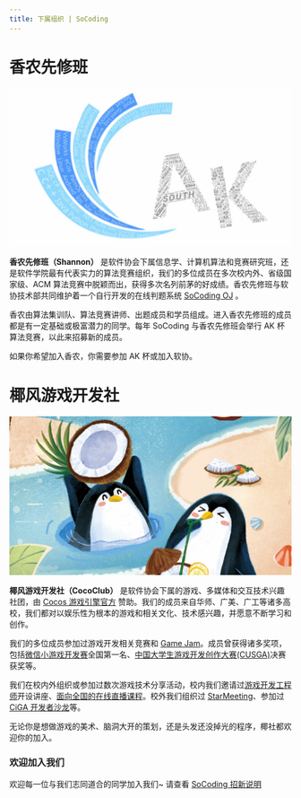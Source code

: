 ```yaml
---
title: 下属组织 | SoCoding
---
```


# 香农先修班
![shannon](/public/img/org/shannon.jpg)

**香农先修班（Shannon）** 是软件协会下属信息学、计算机算法和竞赛研究班，还是软件学院最有代表实力的算法竞赛组织，我们的多位成员在多次校内外、省级国家级、ACM 算法竞赛中脱颖而出，获得多次名列前茅的好成绩。香农先修班与软协技术部共同维护着一个自行开发的在线判题系统 [SoCoding OJ](//oj.socoding.cn) 。

香农由算法集训队、算法竞赛讲师、出题成员和学员组成。进入香农先修班的成员都是有一定基础或极富潜力的同学。每年 SoCoding 与香农先修班会举行 AK 杯算法竞赛，以此来招募新的成员。

如果你希望加入香农，你需要参加 AK 杯或加入软协。

# 椰风游戏开发社
![cococlub](/public/img/org/cococlub.jpg)

**椰风游戏开发社（CocoClub）** 是软件协会下属的游戏、多媒体和交互技术兴趣社团，由 [Cocos 游戏引擎官方](//www.cocos.com) 赞助。我们的成员来自华师、广美、广工等诸多高校，我们都对以娱乐性为根本的游戏和相关文化、技术感兴趣，并愿意不断学习和创作。

我们的多位成员参加过游戏开发相关竞赛和 [Game Jam](//globalgamejam.org)。成员曾获得诸多奖项，包括[微信小游戏开发赛](//developers.weixin.qq.com/community/competition)全国第一名、[中国大学生游戏开发创作大赛(CUSGA)](//www.ugdap.com)决赛获奖等。

我们在校内外组织或参加过数次游戏技术分享活动，校内我们邀请过[游戏开发工程师](//lamyoung.com/)开设讲座、[面向全国的在线直播课程](//ss.scnu.edu.cn/a/20220705/3776.html)。校外我们组织过 [StarMeeting](//www.cocos.com/cocos-star-meetings-广州首发！)、参加过 [CiGA 开发者沙龙](//www.ciga.me/ciga/)等。

无论你是想做游戏的美术、脑洞大开的策划，还是头发还没掉光的程序，椰社都欢迎你的加入。

### 欢迎加入我们
欢迎每一位与我们志同道合的同学加入我们~ 请查看 [SoCoding 招新说明](/recruitment)